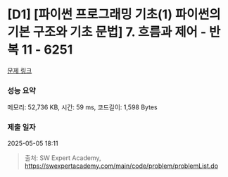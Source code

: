 # [D1] [파이썬 프로그래밍 기초(1) 파이썬의 기본 구조와 기초 문법] 7. 흐름과 제어 - 반복 11 - 6251 

[문제 링크](https://swexpertacademy.com/main/code/problem/problemDetail.do?contestProbId=AWcVEC-K4uADFAU4) 

### 성능 요약

메모리: 52,736 KB, 시간: 59 ms, 코드길이: 1,598 Bytes

### 제출 일자

2025-05-05 18:11



> 출처: SW Expert Academy, https://swexpertacademy.com/main/code/problem/problemList.do